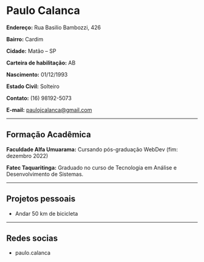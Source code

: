 # Paulo Calanca

<b>Endereço:</b> Rua Basilio Bambozzi, 426

<b>Bairro:</b> Cardim 

<b>Cidade:</b> Matão – SP

<b>Carteira de habilitação:</b> AB

<b>Nascimento:</b> 01/12/1993 

<b>Estado Civil:</b> Solteiro

<b>Contato:</b> (16) 98192-5073

<b>E-mail:</b> paulojcalanca@gmail.com

---

## Formação Acadêmica

<b>Faculdade Alfa Umuarama:</b> Cursando pós-graduação WebDev (fim: dezembro 2022)

<b>Fatec Taquaritinga:</b> Graduado no curso de Tecnologia em Análise e Desenvolvimento
de Sistemas.

---

## Projetos pessoais

<ul>
    <li>Andar 50 km de bicicleta</li>
</ul>

---

## Redes socias
<ul>
    <li>paulo.calanca</li>
</ul>